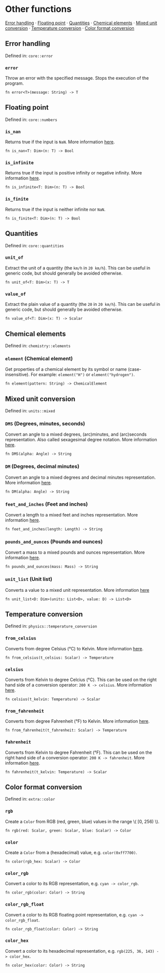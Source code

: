 # Other functions

[Error handling](#error-handling) · [Floating point](#floating-point) · [Quantities](#quantities) · [Chemical elements](#chemical-elements) · [Mixed unit conversion](#mixed-unit-conversion) · [Temperature conversion](#temperature-conversion) · [Color format conversion](#color-format-conversion)

## Error handling

Defined in: `core::error`

### `error`
Throw an error with the specified message. Stops the execution of the program.

```nbt
fn error<T>(message: String) -> T
```

## Floating point

Defined in: `core::numbers`

### `is_nan`
Returns true if the input is `NaN`.
More information [here](https://doc.rust-lang.org/std/primitive.f64.html#method.is_nan).

```nbt
fn is_nan<T: Dim>(n: T) -> Bool
```

### `is_infinite`
Returns true if the input is positive infinity or negative infinity.
More information [here](https://doc.rust-lang.org/std/primitive.f64.html#method.is_infinite).

```nbt
fn is_infinite<T: Dim>(n: T) -> Bool
```

### `is_finite`
Returns true if the input is neither infinite nor `NaN`.

```nbt
fn is_finite<T: Dim>(n: T) -> Bool
```

## Quantities

Defined in: `core::quantities`

### `unit_of`
Extract the unit of a quantity (the `km/h` in `20 km/h`). This can be useful in generic code, but should generally be avoided otherwise.

```nbt
fn unit_of<T: Dim>(x: T) -> T
```

### `value_of`
Extract the plain value of a quantity (the `20` in `20 km/h`). This can be useful in generic code, but should generally be avoided otherwise.

```nbt
fn value_of<T: Dim>(x: T) -> Scalar
```

## Chemical elements

Defined in: `chemistry::elements`

### `element` (Chemical element)
Get properties of a chemical element by its symbol or name (case-insensitive). For example: `element("H")` or `element("hydrogen")`.

```nbt
fn element(pattern: String) -> ChemicalElement
```

## Mixed unit conversion

Defined in: `units::mixed`

### `DMS` (Degrees, minutes, seconds)
Convert an angle to a mixed degrees, (arc)minutes, and (arc)seconds representation. Also called sexagesimal degree notation.
More information [here](https://en.wikipedia.org/wiki/Sexagesimal_degree).

```nbt
fn DMS(alpha: Angle) -> String
```

### `DM` (Degrees, decimal minutes)
Convert an angle to a mixed degrees and decimal minutes representation.
More information [here](https://en.wikipedia.org/wiki/Decimal_degrees).

```nbt
fn DM(alpha: Angle) -> String
```

### `feet_and_inches` (Feet and inches)
Convert a length to a mixed feet and inches representation.
More information [here](https://en.wikipedia.org/wiki/Foot_(unit)).

```nbt
fn feet_and_inches(length: Length) -> String
```

### `pounds_and_ounces` (Pounds and ounces)
Convert a mass to a mixed pounds and ounces representation.
More information [here](https://en.wikipedia.org/wiki/Pound_(mass)).

```nbt
fn pounds_and_ounces(mass: Mass) -> String
```

### `unit_list` (Unit list)
Converts a value to a mixed unit representation.
More information [here](https://www.gnu.org/software/units/manual/html_node/Unit-Lists.html)

```nbt
fn unit_list<D: Dim>(units: List<D>, value: D) -> List<D>
```

## Temperature conversion

Defined in: `physics::temperature_conversion`

### `from_celsius`
Converts from degree Celsius (°C) to Kelvin.
More information [here](https://en.wikipedia.org/wiki/Conversion_of_scales_of_temperature).

```nbt
fn from_celsius(t_celsius: Scalar) -> Temperature
```

### `celsius`
Converts from Kelvin to degree Celcius (°C). This can be used on the right hand side of a conversion operator: `200 K -> celsius`.
More information [here](https://en.wikipedia.org/wiki/Conversion_of_scales_of_temperature).

```nbt
fn celsius(t_kelvin: Temperature) -> Scalar
```

### `from_fahrenheit`
Converts from degree Fahrenheit (°F) to Kelvin.
More information [here](https://en.wikipedia.org/wiki/Conversion_of_scales_of_temperature).

```nbt
fn from_fahrenheit(t_fahrenheit: Scalar) -> Temperature
```

### `fahrenheit`
Converts from Kelvin to degree Fahrenheit (°F). This can be used on the right hand side of a conversion operator: `200 K -> fahrenheit`.
More information [here](https://en.wikipedia.org/wiki/Conversion_of_scales_of_temperature).

```nbt
fn fahrenheit(t_kelvin: Temperature) -> Scalar
```

## Color format conversion

Defined in: `extra::color`

### `rgb`
Create a `Color` from RGB (red, green, blue) values in the range \\( [0, 256) \\).

```nbt
fn rgb(red: Scalar, green: Scalar, blue: Scalar) -> Color
```

### `color`
Create a `Color` from a (hexadecimal) value, e.g. `color(0xff7700)`.

```nbt
fn color(rgb_hex: Scalar) -> Color
```

### `color_rgb`
Convert a color to its RGB representation, e.g. `cyan -> color_rgb`.

```nbt
fn color_rgb(color: Color) -> String
```

### `color_rgb_float`
Convert a color to its RGB floating point representation, e.g. `cyan -> color_rgb_float`.

```nbt
fn color_rgb_float(color: Color) -> String
```

### `color_hex`
Convert a color to its hexadecimal representation, e.g. `rgb(225, 36, 143) -> color_hex`.

```nbt
fn color_hex(color: Color) -> String
```

